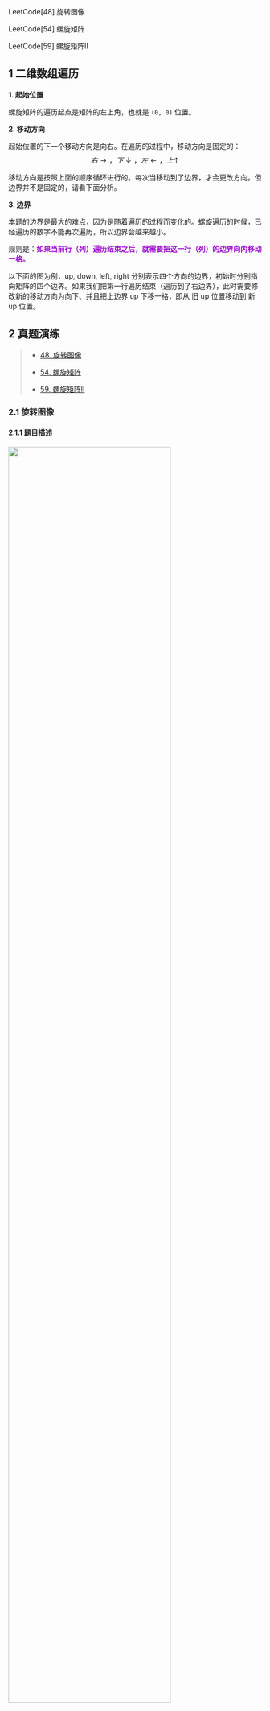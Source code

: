 



LeetCode[48] 旋转图像

LeetCode[54] 螺旋矩阵

LeetCode[59] 螺旋矩阵Ⅱ

## 1 二维数组遍历

**1. 起始位置**

螺旋矩阵的遍历起点是矩阵的左上角，也就是 `(0, 0)` 位置。

**2. 移动方向**

起始位置的下一个移动方向是向右。在遍历的过程中，移动方向是固定的：
$$右→，下↓，左←，上↑$$

移动方向是按照上面的顺序循环进行的。每次当移动到了边界，才会更改方向。但边界并不是固定的，请看下面分析。

**3. 边界** 

本题的边界是最大的难点，因为是随着遍历的过程而变化的。螺旋遍历的时候，已经遍历的数字不能再次遍历，所以边界会越来越小。

规则是：<font color=#9900CC><strong>如果当前行（列）遍历结束之后，就需要把这一行（列）的边界向内移动一格。</strong></font>

以下面的图为例，up, down, left, right 分别表示四个方向的边界，初始时分别指向矩阵的四个边界。如果我们把第一行遍历结束（遍历到了右边界），此时需要修改新的移动方向为向下、并且把上边界 up 下移一格，即从 旧 up 位置移动到 新 up 位置。




## 2 真题演练

<blockquote><ul>
<li><p><a href="https://leetcode.cn/problems/rotate-image/" target="_blank">48. 旋转图像</a> </p>
<li><p><a href="https://leetcode.cn/problems/spiral-matrix/" target="_blank">54. 螺旋矩阵</a></p>
<li><p><a href="https://leetcode.cn/problems/spiral-matrix-ii/" target="_blank">59. 螺旋矩阵Ⅱ</a></p></li>
</ul></blockquote> 

### 2.1 旋转图像
#### 2.1.1 题目描述
<img src ="https://img-blog.csdnimg.cn/527e6eab2a274c3393c50dadc9333e6f.png#pic_center" width = 80%>


题目链接：[https://leetcode.cn/problems/rotate-image/](https://leetcode.cn/problems/rotate-image/)

#### 2.1.2 辅助矩阵

如下图所示，矩阵顺时针旋转 $90^{\circ}$ 后，可找到以下规律：
- 「第 $i$ 行」元素旋转到「第 $n−1−i$ 列」元素；
- 「第 $j$ 列」元素旋转到「第 $j$ 行」元素；
因此，对于矩阵任意第 $i$ 行、第 $j$ 列元素 $matrix[i][j]$，矩阵旋转 $90^{\circ}$ 后「元素位置旋转公式」为：

$$\begin{aligned} matrix[i][j] & \rightarrow matrix[j][n - 1 - i] \\ 
原索引位置 & \rightarrow 旋转后索引位置 \end{aligned}$$

​<img src ="https://img-blog.csdnimg.cn/3e3cf587324f4c7c9464903449d64b3f.png#pic_center" width = 48%>
 
根据以上「元素旋转公式」，考虑遍历矩阵，将各元素依次写入到旋转后的索引位置。但仍存在问题：在写入一个元素 $matrix[i][j] \rightarrow matrix[j][n - 1 - i]$ 后，原矩阵元素 $matrix[j][n - 1 - i]$ 就会被覆盖（即丢失），而此丢失的元素就无法被写入到旋转后的索引位置了。

为解决此问题，考虑借助一个「辅助矩阵」暂存原矩阵，通过遍历辅助矩阵所有元素，将各元素填入「原矩阵」旋转后的新索引位置即可。

```python
class Solution:
    def rotate(self, matrix: List[List[int]]) -> None:
        n = len(matrix)
        # 深拷贝 matrix -> tmp
        tmp = copy.deepcopy(matrix)
        # 根据元素旋转公式，遍历修改原矩阵 matrix 的各元素
        for i in range(n):
            for j in range(n):
                matrix[j][n - 1 - i] = tmp[i][j]
```

遍历矩阵所有元素的时间复杂度为 $O(N^2)$；由于借助了一个辅助矩阵，空间复杂度为 $O(N^2)$。

#### 2.1.3 原地修改

考虑不借助辅助矩阵，通过在原矩阵中直接「原地修改」，实现空间复杂度 O(1)O(1)O(1) 的解法。

以位于矩阵四个角点的元素为例，设矩阵左上角元素 $A$、右上角元素 $B$、右下角元素 $C$、左下角元素 $D$。矩阵旋转 $90^{\circ}$ 后，相当于依次先后执行 $D \rightarrow A$，$C \rightarrow D$，$B \rightarrow C$，$A \rightarrow B$ 修改元素，即如下「首尾相接」的元素旋转操作：
$$A \leftarrow D \leftarrow C \leftarrow B \leftarrow A$$

<img src ="https://img-blog.csdnimg.cn/b7ff4b6434574b498d34bde77020eccb.png#pic_center" width = 48%>

如上图所示，由于第 $1$ 步 $D \rightarrow A$ 已经将 $A$ 覆盖（导致 $A$ 丢失），此丢失导致最后第 $4$ 步 $A \rightarrow B$ 无法赋值。为解决此问题，考虑借助一个「辅助变量 tmp」预先存储 $A$，此时的旋转操作变为：

$$暂存 tmp = A \\
A \leftarrow D \leftarrow C \leftarrow B \leftarrow tmp$$

<img src ="https://img-blog.csdnimg.cn/664f32437e234c8cadfee8d166b4bea8.png#pic_center" width = 48%>

如上图所示，一轮可以完成矩阵 4 个元素的旋转。因而，只要分别以矩阵左上角 $\frac{1}{4}$ 的各元素为起始点执行以上旋转操作，即可完整实现矩阵旋转。

具体来看，当矩阵大小 $n$ 为偶数时，取前 $\frac{n}{2}$ 行、前 $\frac{n}{2}$ 列的元素为起始点；当矩阵大小 $n$ 为奇数时，取前 $\frac{n}{2}$ 行、前 $\frac{n + 1}{2}$ 列的元素为起始点。

令 $matrix[i][j]=A$，根据文章开头的元素旋转公式，可推导得适用于任意起始点的元素旋转操作：

$$
暂存 tmp = matrix[i][j] \\
matrix[i][j] \leftarrow matrix[n - 1 - j][i] \leftarrow matrix[n - 1 - i][n - 1 - j] \leftarrow matrix[j][n - 1 - i] \leftarrow tmp $$

如下图所示，为示例矩阵的算法执行流程。

<img src ="https://img-blog.csdnimg.cn/b1faf898fef444e3bbbc9b82eaa3c7d8.gif#pic_center" width = 48%>

```python
class Solution:
    def rotate(self, matrix: List[List[int]]) -> None:
        # 设矩阵行列数为 n
        n = len(matrix)
        # 起始点范围为 0 <= i < n // 2 , 0 <= j < (n + 1) // 2
        # 其中 '//' 为整数除法
        for i in range(n // 2):
            for j in range((n + 1) // 2):
                # 暂存 A 至 tmp
                tmp = matrix[i][j]
                # 元素旋转操作 A <- D <- C <- B <- tmp
                matrix[i][j] = matrix[n - 1 - j][i]
                matrix[n - 1 - j][i] = matrix[n - 1 - i][n - 1 - j]
                matrix[n - 1 - i][n - 1 - j] = matrix[j][n - 1 - i]
                matrix[j][n - 1 - i] = tmp
```

**复杂度分析**

时间复杂度 $O(N^2)$： 其中 $N$ 为输入矩阵的行（列）数。需要将矩阵中每个元素旋转到新的位置，即对矩阵所有元素操作一次，使用 $O(N^2)$ 时间。
空间复杂度 $O(1)$： 临时变量 $tmp$ 使用常数大小的额外空间。值得注意，当循环中进入下轮迭代，上轮迭代初始化的 $tmp$ 占用的内存就会被自动释放，因此无累计使用空间。

#### 2.1.4 对角线反转，左右翻转

<center class = "half"><img src ="https://img-blog.csdnimg.cn/637cd943a28e4e0daecd5f3f22183a20.png#pic_left" width = "30%"><img src = "https://img-blog.csdnimg.cn/a9352cbe7d3c4c00846e7d7231242b95.png#pic_left"  width = "36%"></center></p>

<center class = "half"><img src ="https://img-blog.csdnimg.cn/491d82fa5e2e44d4b0713af46b490eb6.png#pic_left" width = "30%"><img src = "https://img-blog.csdnimg.cn/2fbb1a6b7cc6476dad1952ac70124bd4.png#pic_left"  width = "30%"></center></p>

```python
class Solution:
    def rotate(self, matrix: List[List[int]]) -> None:
        """
        Do not return anything, modify matrix in-place instead.
        """
        n = len(matrix)
        for i in range(n):
            # 注意这里j的范围 如果j的范围也是0到n-1那么会出现交换后又交换回来 等于没有交换
            for j in range(i):
                matrix[i][j], matrix[j][i] = matrix[j][i], matrix[i][j]
        
        for line in matrix:
            line.reverse()      # 左右翻转
```
#### 2.1.5 上下反转，对角线反转

<img src ="https://img-blog.csdnimg.cn/f416b80bd9b645fbb1092edf25f8b9fa.png#pic_center" width = 48%>

```python
class Solution:
    def rotate(self, matrix):
        matrix[:] = matrix[::-1]        # 上下反转
        for i in range(len(matrix)):
            for j in range(i+1, len(matrix)):
                matrix[i][j], matrix[j][i] = matrix[j][i], matrix[i][j]
```


### 2.2 螺旋矩阵
#### 2.2.1 题目描述
<img src ="https://img-blog.csdnimg.cn/6d55d8fc218f4a21a4bcaf7306d6931d.png#pic_center" width = 80%>

题目链接：[https://leetcode.cn/problems/spiral-matrix/](https://leetcode.cn/problems/spiral-matrix/)


#### 2.2.2 思路分析

解题的核心思路是按照右、下、左、上的顺序遍历数组，并使用四个变量圈定未遍历元素的边界：

<img src ="https://img-blog.csdnimg.cn/0ec43be24ea44f77a266d4faaa015e72.png#pic_center" width = 48%>

随着螺旋遍历，相应的边界会收缩，直到螺旋遍历完整个数组：

<img src ="https://img-blog.csdnimg.cn/d334b5ff1aea41b7a115a5ec96daf5f4.png#pic_center" width = 48%>

```python
def spiralOrder(matrix: List[List[int]]) -> List[int]:
    upper_bound = 0
    lower_bound = len(matrix) - 1
    left_bound = 0
    right_bound = len(matrix[0]) - 1
    res = []
    # res.length == m * n 则遍历完整个数组
    while len(res) < m * n:
        if upper_bound <= lower_bound:
            # 在顶部从左向右遍历
            for j in range(left_bound, right_bound + 1):
                res.append(matrix[upper_bound][j])
            # 上边界下移
            upper_bound += 1
        
        if left_bound <= right_bound:
            # 在右侧从上向下遍历
            for i in range(upper_bound, lower_bound + 1):
                res.append(matrix[i][right_bound])
            # 右边界左移
            right_bound -= 1
        
        if upper_bound <= lower_bound:
            # 在底部从右向左遍历
            for j in range(right_bound, left_bound - 1, -1):
                res.append(matrix[lower_bound][j])
            # 下边界上移
            lower_bound -= 1
        
        if left_bound <= right_bound:
            # 在左侧从下向上遍历
            for i in range(lower_bound, upper_bound - 1, -1):
                res.append(matrix[i][left_bound])
            # 左边界右移
            left_bound += 1
    
    return res
```


### 2.3 螺旋矩阵Ⅱ
#### 2.3.1 题目描述
<img src ="https://img-blog.csdnimg.cn/7fe64c24624b491ebdac3573b9ff41e3.png#pic_center" width = 48%>

题目链接：[https://leetcode.cn/problems/spiral-matrix-ii/](https://leetcode.cn/problems/spiral-matrix-ii/)


#### 2.3.2 思路分析
```python
def generateMatrix(n: int) -> List[List[int]]:
    matrix = [[0 for _ in range(n)] for _ in range(n)]
    upper_bound, lower_bound = 0, n - 1
    left_bound, right_bound = 0, n - 1
    # 需要填入矩阵的数字
    num = 1
    
    while num <= n * n:
        if upper_bound <= lower_bound:
            # 在顶部从左向右遍历
            for j in range(left_bound, right_bound+1):
                matrix[upper_bound][j] = num
                num += 1
            # 上边界下移
            upper_bound += 1
        
        if left_bound <= right_bound:
            # 在右侧从上向下遍历
            for i in range(upper_bound, lower_bound+1):
                matrix[i][right_bound] = num
                num += 1
            # 右边界左移
            right_bound -= 1
        
        if upper_bound <= lower_bound:
            # 在底部从右向左遍历
            for j in range(right_bound, left_bound-1, -1):
                matrix[lower_bound][j] = num
                num += 1
            # 下边界上移
            lower_bound -= 1
        
        if left_bound <= right_bound:
            # 在左侧从下向上遍历
            for i in range(lower_bound, upper_bound-1, -1):
                matrix[i][left_bound] = num
                num += 1
            # 左边界右移
            left_bound += 1
    
    return matrix
```

## 参考
- 旋转图像（辅助矩阵 / 原地修改，清晰图解）：[https://leetcode.cn/problems/rotate-image/solutions/1228078/48-xuan-zhuan-tu-xiang-fu-zhu-ju-zhen-yu-jobi/](https://leetcode.cn/problems/rotate-image/solutions/1228078/48-xuan-zhuan-tu-xiang-fu-zhu-ju-zhen-yu-jobi/)